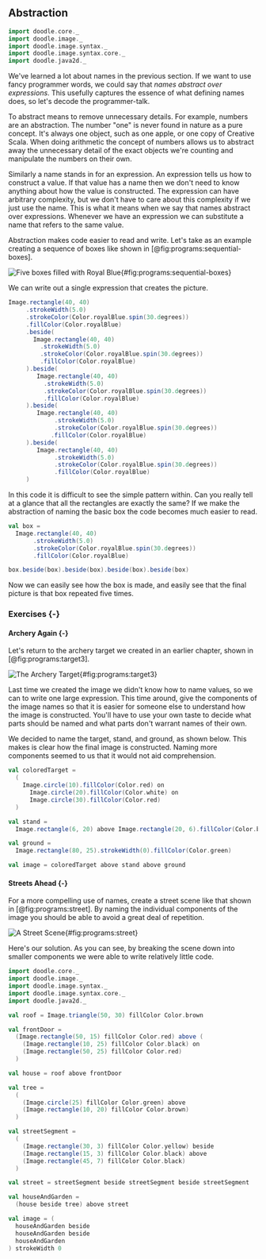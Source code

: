 ## Abstraction

```scala mdoc:invisible
import doodle.core._
import doodle.image._
import doodle.image.syntax._
import doodle.image.syntax.core._
import doodle.java2d._
```

We've learned a lot about names in the previous section.
If we want to use fancy programmer words, we could say that *names abstract over expressions*.
This usefully captures the essence of what defining names does, so let's decode the programmer-talk.

To abstract means to remove unnecessary details.
For example, numbers are an abstraction.
The number "one" is never found in nature as a pure concept.
It's always one object, such as one apple, or one copy of Creative Scala.
When doing arithmetic the concept of numbers allows us to abstract away the unnecessary detail of the exact objects we're counting and manipulate the numbers on their own.

Similarly a name stands in for an expression.
An expression tells us how to construct a value.
If that value has a name then we don't need to know anything about how the value is constructed.
The expression can have arbitrary complexity, but we don't have to care about this complexity if we just use the name.
This is what it means when we say that names abstract over expressions.
Whenever we have an expression we can substitute a name that refers to the same value.

Abstraction makes code easier to read and write.
Let's take as an example creating a sequence of boxes like shown in [@fig:programs:sequential-boxes].

![Five boxes filled with Royal Blue](./src/pages/programs/sequential-boxes.pdf+svg){#fig:programs:sequential-boxes}

We can write out a single expression that creates the picture.

```scala mdoc:silent
Image.rectangle(40, 40)
     .strokeWidth(5.0)
     .strokeColor(Color.royalBlue.spin(30.degrees))
     .fillColor(Color.royalBlue)
     .beside(
       Image.rectangle(40, 40)
         .strokeWidth(5.0)
         .strokeColor(Color.royalBlue.spin(30.degrees))
         .fillColor(Color.royalBlue)
     ).beside(
        Image.rectangle(40, 40)
          .strokeWidth(5.0)
          .strokeColor(Color.royalBlue.spin(30.degrees))
          .fillColor(Color.royalBlue)
     ).beside(
        Image.rectangle(40, 40)
             .strokeWidth(5.0)
             .strokeColor(Color.royalBlue.spin(30.degrees))
            .fillColor(Color.royalBlue)
     ).beside(
        Image.rectangle(40, 40)
             .strokeWidth(5.0)
             .strokeColor(Color.royalBlue.spin(30.degrees))
             .fillColor(Color.royalBlue)
     )
```

In this code it is difficult to see the simple pattern within.
Can you really tell at a glance that all the rectangles are exactly the same?
If we make the abstraction of naming the basic box the code becomes much easier to read.

```scala mdoc:silent
val box =
  Image.rectangle(40, 40)
       .strokeWidth(5.0)
       .strokeColor(Color.royalBlue.spin(30.degrees))
       .fillColor(Color.royalBlue)

box.beside(box).beside(box).beside(box).beside(box)
```

Now we can easily see how the box is made, and easily see that the final picture is that box repeated five times.


### Exercises {-}

#### Archery Again {-}

Let's return to the archery target we created in an earlier chapter, shown in [@fig:programs:target3].

![The Archery Target](./src/pages/programs/target3.pdf+svg){#fig:programs:target3}

Last time we created the image we didn't know how to name values, so we can to write one large expression.
This time around, give the components of the image names so that it is easier for someone else to understand how the image is constructed.
You'll have to use your own taste to decide what parts should be named and what parts don't warrant names of their own.

<div class="solution">
We decided to name the target, stand, and ground, as shown below.
This makes is clear how the final image is constructed.
Naming more components seemed to us that it would not aid comprehension.

```scala mdoc:silent
val coloredTarget =
  (
    Image.circle(10).fillColor(Color.red) on
      Image.circle(20).fillColor(Color.white) on
      Image.circle(30).fillColor(Color.red)
  )

val stand =
  Image.rectangle(6, 20) above Image.rectangle(20, 6).fillColor(Color.brown)

val ground =
  Image.rectangle(80, 25).strokeWidth(0).fillColor(Color.green)

val image = coloredTarget above stand above ground
```
</div>


#### Streets Ahead {-}

For a more compelling use of names, create a street scene like that shown in [@fig:programs:street].
By naming the individual components of the image you should be able to avoid a great deal of repetition.

![A Street Scene](./src/pages/programs/street.pdf+svg){#fig:programs:street}

<div class="solution">
Here's our solution.
As you can see, by breaking the scene down into smaller components we were able to write relatively little code.

```scala mdoc:reset:invisible
import doodle.core._
import doodle.image._
import doodle.image.syntax._
import doodle.image.syntax.core._
import doodle.java2d._
```
```scala mdoc:silent
val roof = Image.triangle(50, 30) fillColor Color.brown

val frontDoor =
  (Image.rectangle(50, 15) fillColor Color.red) above (
    (Image.rectangle(10, 25) fillColor Color.black) on
    (Image.rectangle(50, 25) fillColor Color.red)
  )

val house = roof above frontDoor

val tree =
  (
    (Image.circle(25) fillColor Color.green) above
    (Image.rectangle(10, 20) fillColor Color.brown)
  )

val streetSegment =
  (
    (Image.rectangle(30, 3) fillColor Color.yellow) beside
    (Image.rectangle(15, 3) fillColor Color.black) above
    (Image.rectangle(45, 7) fillColor Color.black)
  )

val street = streetSegment beside streetSegment beside streetSegment

val houseAndGarden =
  (house beside tree) above street

val image = (
  houseAndGarden beside
  houseAndGarden beside
  houseAndGarden
) strokeWidth 0
```
</div>

